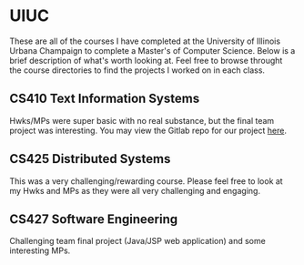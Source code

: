 # UIUC
These are all of the courses I have completed at the University of Illinois Urbana Champaign to complete a Master's of Computer Science.  Below is a brief description of what's worth looking at.  Feel free to browse throught the course directories to find the projects I worked on in each class. 

## CS410 Text Information Systems
Hwks/MPs were super basic with no real substance, but the final team project was interesting.  You may view the Gitlab repo for our project [here](https://gitlab.com/cs410-world-dam-search/dam_project). 

## CS425 Distributed Systems
This was a very challenging/rewarding course.  Please feel free to look at my Hwks and MPs as they were all very challenging and engaging.

## CS427 Software Engineering
Challenging team final project (Java/JSP web application) and some interesting MPs.    
